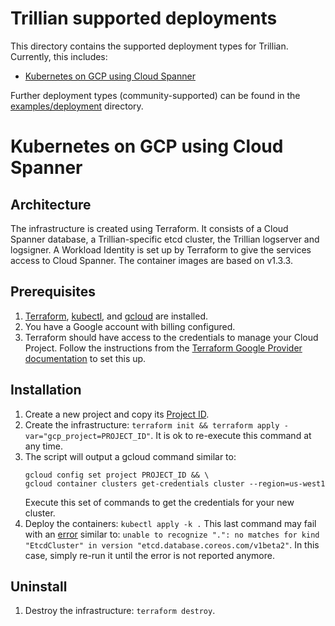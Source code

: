 # Trillian supported deployments

This directory contains the supported deployment types for Trillian. Currently,
this includes:

- [Kubernetes on GCP using Cloud
  Spanner](#kubernetes-on-gcp-using-cloud-spanner)

Further deployment types (community-supported) can be found in the
[examples/deployment](/examples/deployment) directory.

# Kubernetes on GCP using Cloud Spanner

## Architecture

The infrastructure is created using Terraform. It consists of a Cloud Spanner
database, a Trillian-specific etcd cluster, the Trillian logserver and
logsigner. A Workload Identity is set up by Terraform to give the services access
to Cloud Spanner. The container images are based on v1.3.3.

## Prerequisites
1. [Terraform](https://www.terraform.io/), [kubectl](https://kubernetes.io/docs/tasks/tools/install-kubectl/),
   and [gcloud](https://cloud.google.com/sdk/gcloud/) are installed.
1. You have a Google account with billing configured.
1. Terraform should have access to the credentials to manage your Cloud Project. Follow the
   instructions from the [Terraform Google Provider documentation](https://www.terraform.io/docs/providers/google/guides/provider_reference.html#full-reference) to set this up.

## Installation
1. Create a new project and copy its [Project
   ID](https://cloud.google.com/resource-manager/docs/creating-managing-projects#identifying_projects).
1. Create the infrastructure: `terraform init && terraform apply -var="gcp_project=PROJECT_ID"`.
   It is ok to re-execute this command at any time.
1. The script will output a gcloud command similar to:
   ```shell
   gcloud config set project PROJECT_ID && \
   gcloud container clusters get-credentials cluster --region=us-west1
   ```
   Execute this set of commands to get the credentials for your new cluster.
1. Deploy the containers: `kubectl apply -k .` This last command may fail with
   an [error](https://github.com/google/trillian/issues/1820) similar to:
   `unable to recognize ".": no matches for kind "EtcdCluster" in version "etcd.database.coreos.com/v1beta2"`.
   In this case, simply re-run it until the error is not reported anymore.

## Uninstall
1. Destroy the infrastructure: `terraform destroy`.

